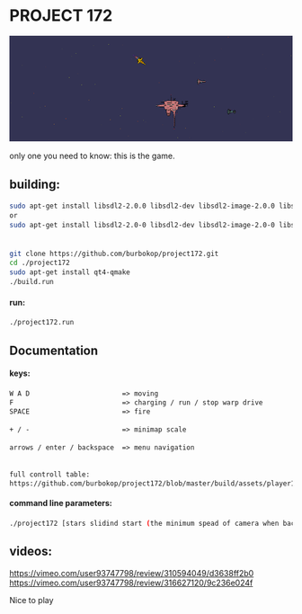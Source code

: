 

# PROJECT 172


![alt text](https://github.com/burbokop/project172/blob/master/rewiev.png)


only one you need to know: this is the game.

## building:
```bash
sudo apt-get install libsdl2-2.0.0 libsdl2-dev libsdl2-image-2.0.0 libsdl2-image-dev libsdl2-ttf-2.0.0 libsdl2-ttf-dev libsdl2-mixer-2.0.0 libsdl2-mixer-dev
or
sudo apt-get install libsdl2-2.0-0 libsdl2-dev libsdl2-image-2.0-0 libsdl2-image-dev libsdl2-ttf-2.0-0 libsdl2-ttf-dev libsdl2-mixer-2.0-0 libsdl2-mixer-dev


git clone https://github.com/burbokop/project172.git
cd ./project172
sudo apt-get install qt4-qmake
./build.run

```


#### run:
```bash
./project172.run
```


## Documentation

#### keys:
```
W A D                       => moving
F                           => charging / run / stop warp drive
SPACE                       => fire

+ / -                       => minimap scale

arrows / enter / backspace  => menu navigation
       

full controll table: https://github.com/burbokop/project172/blob/master/build/assets/player1.json

```

#### command line parameters:
```bash
./project172 [stars slidind start (the minimum spead of camera when background unables special effect) default = 12 pixel/tick]
```

## videos:
https://vimeo.com/user93747798/review/310594049/d3638ff2b0
https://vimeo.com/user93747798/review/316627120/9c236e024f


Nice to play
